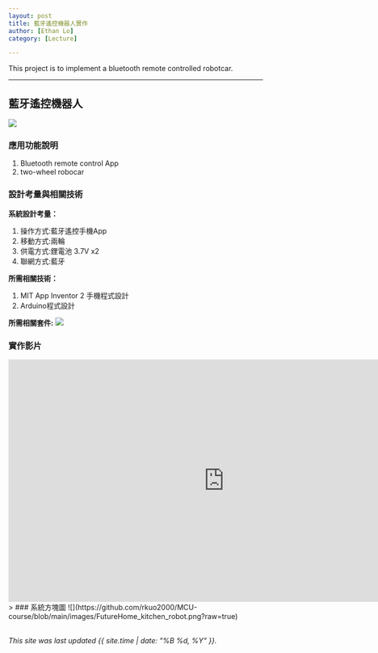 ```yaml
---
layout: post
title: 藍牙遙控機器人實作
author: [Ethan Lo]
category: [Lecture]

---
```


This project is to implement a bluetooth remote controlled robotcar.

---
## 藍牙遙控機器人
![](https://github.com/rkuo2023/MCU-project/blob/main/images/ESP32_RoboCar.jpg?raw=true)


### 應用功能說明
1. Bluetooth remote control App 
2. two-wheel robocar

### 設計考量與相關技術
**系統設計考量：**<br>
1. 操作方式:藍牙遙控手機App
2. 移動方式:兩輪 
3. 供電方式:鋰電池 3.7V x2
4. 聯網方式:藍牙

**所需相關技術：**
1. MIT App Inventor 2 手機程式設計 
2. Arduino程式設計

**所需相關套件:**
![](https://image.ruten.com.tw/g2/8/d4/16/21440347657238_872.jpg)
### 實作影片
<iframe width="853" height="480" src="https://www.youtube.com/embed/QGGFdLfzZkc" title="微控制介面與驅動設計 期中作業-藍芽遙控機器人" frameborder="0" allow="accelerometer; autoplay; clipboard-write; encrypted-media; gyroscope; picture-in-picture; web-share" allowfullscreen></iframe>>
### 系統方塊圖
![](https://github.com/rkuo2000/MCU-course/blob/main/images/FutureHome_kitchen_robot.png?raw=true)

<br>
<br>

*This site was last updated {{ site.time | date: "%B %d, %Y" }}.*


